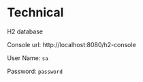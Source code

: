 # Technical

H2 database

Console url: http://localhost:8080/h2-console

User Name: `sa`

Password: `password`